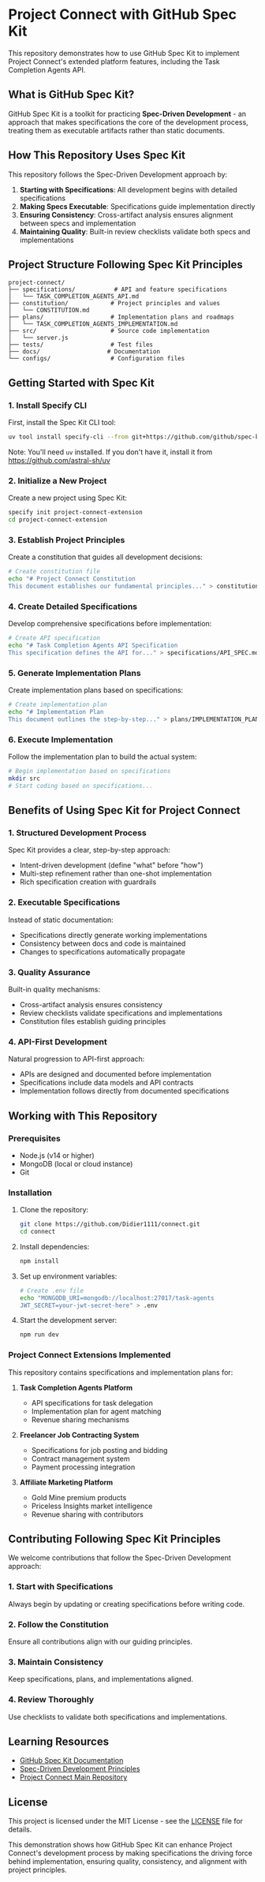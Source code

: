 # Project Connect with GitHub Spec Kit

This repository demonstrates how to use GitHub Spec Kit to implement Project Connect's extended platform features, including the Task Completion Agents API.

## What is GitHub Spec Kit?

GitHub Spec Kit is a toolkit for practicing **Spec-Driven Development** - an approach that makes specifications the core of the development process, treating them as executable artifacts rather than static documents.

## How This Repository Uses Spec Kit

This repository follows the Spec-Driven Development approach by:

1. **Starting with Specifications**: All development begins with detailed specifications
2. **Making Specs Executable**: Specifications guide implementation directly
3. **Ensuring Consistency**: Cross-artifact analysis ensures alignment between specs and implementation
4. **Maintaining Quality**: Built-in review checklists validate both specs and implementations

## Project Structure Following Spec Kit Principles

```
project-connect/
├── specifications/           # API and feature specifications
│   └── TASK_COMPLETION_AGENTS_API.md
├── constitution/            # Project principles and values
│   └── CONSTITUTION.md
├── plans/                   # Implementation plans and roadmaps
│   └── TASK_COMPLETION_AGENTS_IMPLEMENTATION.md
├── src/                     # Source code implementation
│   └── server.js
├── tests/                   # Test files
├── docs/                   # Documentation
└── configs/                 # Configuration files
```

## Getting Started with Spec Kit

### 1. Install Specify CLI

First, install the Spec Kit CLI tool:

```bash
uv tool install specify-cli --from git+https://github.com/github/spec-kit.git
```

Note: You'll need `uv` installed. If you don't have it, install it from https://github.com/astral-sh/uv

### 2. Initialize a New Project

Create a new project using Spec Kit:

```bash
specify init project-connect-extension
cd project-connect-extension
```

### 3. Establish Project Principles

Create a constitution that guides all development decisions:

```bash
# Create constitution file
echo "# Project Connect Constitution
This document establishes our fundamental principles..." > constitution/CONSTITUTION.md
```

### 4. Create Detailed Specifications

Develop comprehensive specifications before implementation:

```bash
# Create API specification
echo "# Task Completion Agents API Specification
This specification defines the API for..." > specifications/API_SPEC.md
```

### 5. Generate Implementation Plans

Create implementation plans based on specifications:

```bash
# Create implementation plan
echo "# Implementation Plan
This document outlines the step-by-step..." > plans/IMPLEMENTATION_PLAN.md
```

### 6. Execute Implementation

Follow the implementation plan to build the actual system:

```bash
# Begin implementation based on specifications
mkdir src
# Start coding based on specifications...
```

## Benefits of Using Spec Kit for Project Connect

### 1. **Structured Development Process**

Spec Kit provides a clear, step-by-step approach:
- Intent-driven development (define "what" before "how")
- Multi-step refinement rather than one-shot implementation
- Rich specification creation with guardrails

### 2. **Executable Specifications**

Instead of static documentation:
- Specifications directly generate working implementations
- Consistency between docs and code is maintained
- Changes to specifications automatically propagate

### 3. **Quality Assurance**

Built-in quality mechanisms:
- Cross-artifact analysis ensures consistency
- Review checklists validate specifications and implementations
- Constitution files establish guiding principles

### 4. **API-First Development**

Natural progression to API-first approach:
- APIs are designed and documented before implementation
- Specifications include data models and API contracts
- Implementation follows directly from documented specifications

## Working with This Repository

### Prerequisites

- Node.js (v14 or higher)
- MongoDB (local or cloud instance)
- Git

### Installation

1. Clone the repository:
   ```bash
   git clone https://github.com/Didier1111/connect.git
   cd connect
   ```

2. Install dependencies:
   ```bash
   npm install
   ```

3. Set up environment variables:
   ```bash
   # Create .env file
   echo "MONGODB_URI=mongodb://localhost:27017/task-agents
   JWT_SECRET=your-jwt-secret-here" > .env
   ```

4. Start the development server:
   ```bash
   npm run dev
   ```

### Project Connect Extensions Implemented

This repository contains specifications and implementation plans for:

1. **Task Completion Agents Platform**
   - API specifications for task delegation
   - Implementation plan for agent matching
   - Revenue sharing mechanisms

2. **Freelancer Job Contracting System**
   - Specifications for job posting and bidding
   - Contract management system
   - Payment processing integration

3. **Affiliate Marketing Platform**
   - Gold Mine premium products
   - Priceless Insights market intelligence
   - Revenue sharing with contributors

## Contributing Following Spec Kit Principles

We welcome contributions that follow the Spec-Driven Development approach:

### 1. **Start with Specifications**
Always begin by updating or creating specifications before writing code.

### 2. **Follow the Constitution**
Ensure all contributions align with our guiding principles.

### 3. **Maintain Consistency**
Keep specifications, plans, and implementations aligned.

### 4. **Review Thoroughly**
Use checklists to validate both specifications and implementations.

## Learning Resources

- [GitHub Spec Kit Documentation](https://github.com/github/spec-kit)
- [Spec-Driven Development Principles](https://github.com/github/spec-kit)
- [Project Connect Main Repository](https://github.com/Didier1111/connect)

## License

This project is licensed under the MIT License - see the [LICENSE](LICENSE) file for details.

This demonstration shows how GitHub Spec Kit can enhance Project Connect's development process by making specifications the driving force behind implementation, ensuring quality, consistency, and alignment with project principles.